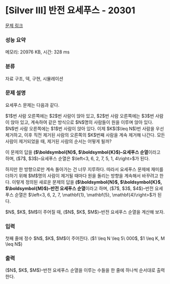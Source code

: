 # [Silver III] 반전 요세푸스 - 20301 

[문제 링크](https://www.acmicpc.net/problem/20301) 

### 성능 요약

메모리: 20976 KB, 시간: 328 ms

### 분류

자료 구조, 덱, 구현, 시뮬레이션

### 문제 설명

<p>요세푸스 문제는 다음과 같다.</p>

<p>$1$번 사람 오른쪽에는 $2$번 사람이 앉아 있고, $2$번 사람 오른쪽에는 $3$번 사람이 앉아 있고, 계속하여 같은 방식으로 $N$명의 사람들이 원을 이루며 앉아 있다. $N$번 사람 오른쪽에는 $1$번 사람이 앉아 있다. 이제 $K$($\leq N$)번 사람을 우선 제거하고, 이후 직전 제거된 사람의 오른쪽의 $K$번째 사람을 계속 제거해 나간다. 모든 사람이 제거되었을 때, 제거된 사람의 순서는 어떻게 될까?</p>

<p>이 문제의 답을 <strong>($\boldsymbol{N}$, $\boldsymbol{K}$)–요세푸스 순열</strong>이라고 하며, ($7$, $3$)–요세푸스 순열은 $\left<3, 6, 2, 7, 5, 1, 4\right>$가 된다.</p>

<p>하지만 한 방향으로만 계속 돌아가는 건 너무 지루하다. 따라서 요세푸스 문제에 재미를 더하기 위해 $M$명의 사람이 제거될 때마다 원을 돌리는 방향을 계속해서 바꾸려고 한다. 이렇게 정의된 새로운 문제의 답을 <strong>($\boldsymbol{N}$, $\boldsymbol{K}$, $\boldsymbol{M}$)–반전 요세푸스 순열</strong>이라고 하며, ($7$, $3$, $4$)–반전 요세푸스 순열은 $\left<3, 6, 2, 7, \mathbf{1}, \mathbf{5}, \mathbf{4}\right>$가 된다.</p>

<p>$N$, $K$, $M$이 주어질 때, ($N$, $K$, $M$)–반전 요세푸스 순열을 계산해 보자.</p>

### 입력 

 <p>첫째 줄에 정수 $N$, $K$, $M$이 주어진다. ($1 \leq N \leq 5\ 000$, $1 \leq K, M \leq N$)</p>

### 출력 

 <p>($N$, $K$, $M$)–반전 요세푸스 순열을 이루는 수들을 한 줄에 하나씩 순서대로 출력한다.</p>

